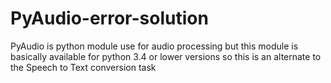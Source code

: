# PyAudio-error-solution
PyAudio is python module use for audio processing but this module is basically available for python 3.4 or lower versions so this is an alternate to the Speech to Text conversion task
